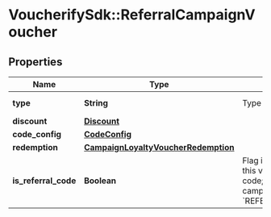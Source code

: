 # VoucherifySdk::ReferralCampaignVoucher

## Properties

| Name | Type | Description | Notes |
| ---- | ---- | ----------- | ----- |
| **type** | **String** | Type of voucher. | [default to &#39;DISCOUNT_VOUCHER&#39;] |
| **discount** | [**Discount**](Discount.md) |  |  |
| **code_config** | [**CodeConfig**](CodeConfig.md) |  | [optional] |
| **redemption** | [**CampaignLoyaltyVoucherRedemption**](CampaignLoyaltyVoucherRedemption.md) |  | [optional] |
| **is_referral_code** | **Boolean** | Flag indicating whether this voucher is a referral code; &#x60;true&#x60; for campaign type &#x60;REFERRAL_PROGRAM&#x60;. |  |

